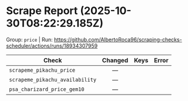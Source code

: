 # Scrape Report (2025-10-30T08:22:29.185Z)

Group: `price`  |  Run: https://github.com/AlbertoRoca96/scraping-checks-scheduler/actions/runs/18934307959

| Check | Changed | Keys | Error |
|---|:---:|:--|:--|
| `scrapeme_pikachu_price` | — |  |  |
| `scrapeme_pikachu_availability` | — |  |  |
| `psa_charizard_price_gem10` | — |  |  |
